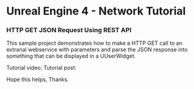 # Unreal Engine 4 - Network Tutorial
### HTTP GET JSON Request Using REST API

This sample project demonstrates how to make a HTTP GET call to an extranal webservice with parameters and parse the JSON response into something that can be displayed in a UUserWidget.

Tutorial video:
Tutorial post:

Hope this helps, Thanks.
